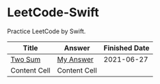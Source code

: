 # LeetCode-Swift
Practice LeetCode by Swift.

|     Title     | Answer | Finished Date |
| ------------- | ------------- | ------------- |
|    [Two Sum](https://leetcode.com/problems/two-sum/)    | [My Answer](https://github.com/kenny55660955/LeetCode-Swift/blob/main/1.Two%20Sum.playground/Contents.swift) | 2021-06-27
| Content Cell  | Content Cell  |
